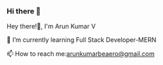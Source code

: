 ### Hi there 👋

Hey there!🙂, I'm Arun Kumar V

🌱 I’m currently learning Full Stack Developer-MERN

📫 How to reach me:arunkumarbeaero@gmail.com
